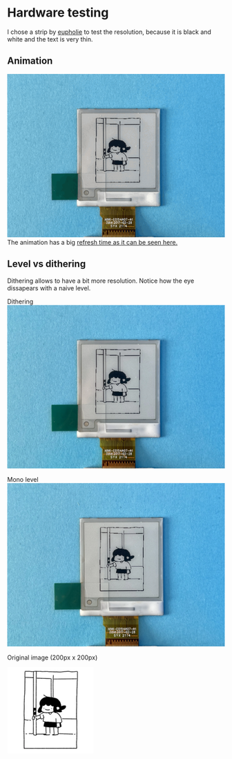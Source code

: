 # Hardware testing

I chose a strip by [eupholie](https://www.instagram.com/p/CdD4G3ZKyVs/) to test the resolution, because it is black and white and the text is very thin. 

## Animation
![animation](./img/2022-12-08_eupholie.gif)
The animation has a big 
[refresh time as it can be seen here.](./img/2022-12-08_eupholie-eink-horizontal.mp4)

## Level vs dithering
Dithering allows to have a bit more resolution. Notice how the eye dissapears with a naive level.

Dithering
![Mono dithering](./img/2022-12-08_dithering.webp)

Mono level
![Level](./img/2022-12-08_level.webp)


Original image (200px x 200px)

![Image](./img/2022-12-08_eupholie1.webp)
